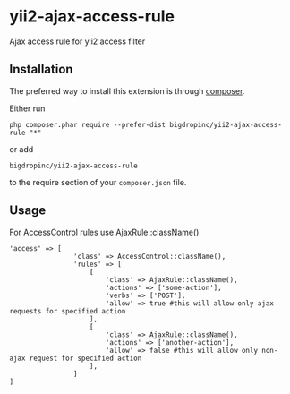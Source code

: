 # yii2-ajax-access-rule
Ajax access rule for yii2 access filter

Installation
------------
The preferred way to install this extension is through [composer](http://getcomposer.org/download/).

Either run

```
php composer.phar require --prefer-dist bigdropinc/yii2-ajax-access-rule "*"
```

or add

```
bigdropinc/yii2-ajax-access-rule
```

to the require section of your `composer.json` file.


Usage
-----

For AccessControl rules use AjaxRule::className()

```
'access' => [
	            'class' => AccessControl::className(),
	            'rules' => [
	            	[	
	                    'class' => AjaxRule::className(),
	                    'actions' => ['some-action'],
	                    'verbs' => ['POST'],
	                    'allow' => true #this will allow only ajax requests for specified action
	                ],
	            	[	
	                    'class' => AjaxRule::className(),
	                    'actions' => ['another-action'],
	                    'allow' => false #this will allow only non-ajax request for specified action
	                ],
	            ]
]
```
 